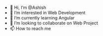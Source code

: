 - 👋 Hi, I’m @Ashish
- 👀 I’m interested in Web Development
- 🌱 I’m currently learning Angular
- 💞️ I’m looking to collaborate on Web Project
- 📫 How to reach me 

<!---
LeFo-u/LeFo-u is a ✨ special ✨ repository because its `README.md` (this file) appears on your GitHub profile.
You can click the Preview link to take a look at your changes.
--->
